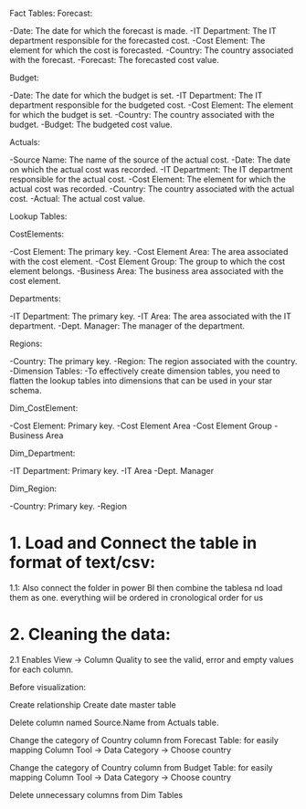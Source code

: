 Fact Tables:
Forecast:

-Date: The date for which the forecast is made.
-IT Department: The IT department responsible for the forecasted cost.
-Cost Element: The element for which the cost is forecasted.
-Country: The country associated with the forecast.
-Forecast: The forecasted cost value.

Budget:

-Date: The date for which the budget is set.
-IT Department: The IT department responsible for the budgeted cost.
-Cost Element: The element for which the budget is set.
-Country: The country associated with the budget.
-Budget: The budgeted cost value.

Actuals:

-Source Name: The name of the source of the actual cost.
-Date: The date on which the actual cost was recorded.
-IT Department: The IT department responsible for the actual cost.
-Cost Element: The element for which the actual cost was recorded.
-Country: The country associated with the actual cost.
-Actual: The actual cost value.

Lookup Tables:

CostElements:

-Cost Element: The primary key.
-Cost Element Area: The area associated with the cost element.
-Cost Element Group: The group to which the cost element belongs.
-Business Area: The business area associated with the cost element.

Departments:

-IT Department: The primary key.
-IT Area: The area associated with the IT department.
-Dept. Manager: The manager of the department.

Regions:

-Country: The primary key.
-Region: The region associated with the country.
-Dimension Tables:
-To effectively create dimension tables, you need to flatten the lookup tables into dimensions that can be used in your star schema.

Dim_CostElement:

-Cost Element: Primary key.
-Cost Element Area
-Cost Element Group
-Business Area

Dim_Department:

-IT Department: Primary key.
-IT Area
-Dept. Manager

Dim_Region:

-Country: Primary key.
-Region


# 1. Load and Connect the table in format of text/csv:

 1.1: Also connect the folder in power BI then combine the tablesa nd load them as one. everything wiil be ordered in cronological order for us 



#  2. Cleaning the data:

 2.1 Enables View -> Column Quality to see the valid, error and empty values for each column.


Before visualization:

Create relationship
Create date master table

Delete column named Source.Name from Actuals table.

Change the category of Country column from Forecast Table: for easily mapping
	Column Tool -> Data Category -> Choose country

Change the category of Country column from Budget Table: for easily mapping
	Column Tool -> Data Category -> Choose country


Delete unnecessary columns from Dim Tables


 
